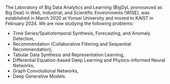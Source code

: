 The Laboratory of Big Data Analytics and Learning (BigDyL pronounced as Big Deal) in Web, Industrial, and Scientific Environments (WISE), was established in March 2020 at Yonsei University and moved to KAIST in February 2024. We are now studying the following problems:

- Time Series/Spatiotemporal Synthesis, Forecasting, and Anomaly Detection,
- Recommendation (Collaborative Filtering and Sequential Recommendation),
- Tabular Data Synthesis and Representation Learning,
- Differential Equation-based Deep Learning and Physics-informed Neural Networks,
- Graph Convolutional Networks,
- Deep Generative Models.